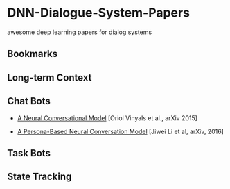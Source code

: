 # DNN-Dialogue-System-Papers
awesome deep learning papers for dialog systems
## Bookmarks



## Long-term Context




## Chat Bots
- [A Neural Conversational Model](https://arxiv.org/abs/1506.05869) [Oriol Vinyals et al., arXiv 2015]

- [A Persona-Based Neural Conversation Model](https://arxiv.org/abs/1603.06155) [Jiwei Li et al, arXiv, 2016]


## Task Bots



## State Tracking

